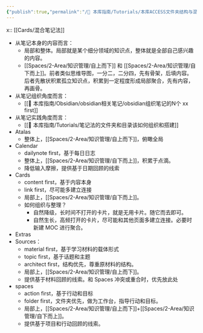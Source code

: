 ```yaml
---
{"publish":true,"permalink":"/🧰 本库指南/Tutorials/本库ACCESS文件夹结构与混合笔记法.md","title":"本库ACCESS文件夹结构与混合笔记法","created":"2022-08-07","modified":"2024-11-22","published":"2025-07-07T17:10:23.996+08:00","cssclasses":""}
---
```


x:: [[Cards/混合笔记法]]

- 从笔记本身的内容而言：
	- 局部和整体。局部就是某个细分领域的知识点，整体就是全部自己感兴趣的内容。
	- [[Spaces/2-Area/知识管理/自上而下]] 和 [[Spaces/2-Area/知识管理/自下而上]]。前者类似思维导图，一分二，二分四，先有骨架，后填内容。后者先散状积累孤立知识点，积累到一定程度形成局部聚合，先有内容，再画骨。
- 从笔记组织角度而言：
	- [[🧰 本库指南/Obsidian/obsidian相关笔记/obsidian组织笔记的N个 xx first]]
- 从笔记实践角度而言：
	- [[🧰 本库指南/Tutorials/笔记法的文件夹和目录该如何组织和搭建]]
- Atalas
	- 整体上，[[Spaces/2-Area/知识管理/自上而下]]，俯瞰全局
- Calendar
	- dailynote first，基于每日日志
	- 整体上，[[Spaces/2-Area/知识管理/自下而上]]，积累于点滴。
	- 降低输入摩擦，提供基于日期回顾的线索
- Cards
	- content first，基于内容本身
	- link first，尽可能多建立连接
	- 局部上，[[Spaces/2-Area/知识管理/自下而上]]。
	- 如何组织与整理？
		- 自然降级，长时间不打开的卡片，就是无用卡片。随它而去即可。
		- 自然生长，高频打开的卡片，尽可能和其他页面多建立连接。必要时新建 MOC 进行聚合。
- Extras
- Sources：
	- material first，基于学习材料的载体形式
	- topic first，基于话题和主题
	- architect first，结构优先，尊重原材料的结构。
	- 局部上，[[Spaces/2-Area/知识管理/自上而下]]。
	- 提供基于材料回顾的线索。和 Spaces 冲突或重合时，优先放此处
- spaces
	- action first，基于行动和目标
	- folder first，文件夹优先，做为工作台，指导行动和目标。
	- 局部上，[[Spaces/2-Area/知识管理/自上而下]]+[[Spaces/2-Area/知识管理/自下而上]]。
	- 提供基于项目和行动回顾的线索。